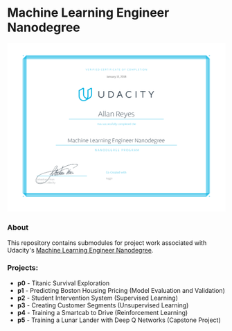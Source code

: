 # Machine Learning Engineer Nanodegree

![Certificate](udacity-mlnd-certificate.png)

### About

This repository contains submodules for project work associated with Udacity's [Machine Learning Engineer Nanodegree](https://www.udacity.com/course/nd009).

### Projects:

- **p0** - Titanic Survival Exploration
- **p1** - Predicting Boston Housing Pricing (Model Evaluation and Validation)
- **p2** - Student Intervention System (Supervised Learning)
- **p3** - Creating Customer Segments (Unsupervised Learning)
- **p4** - Training a Smartcab to Drive (Reinforcement Learning)
- **p5** - Training a Lunar Lander with Deep Q Networks (Capstone Project)
